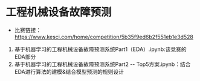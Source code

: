 # 工程机械设备故障预测
- 比赛链接：https://www.kesci.com/home/competition/5b35f9ed6b2f551eb1e3d528

1. 基于机器学习的工程机械设备故障预测系统Part1（EDA）.ipynb:该竞赛的EDA部分
2. 基于机器学习的工程机械设备故障预测系统Part2 -- Top5方案.ipynb：结合EDA进行算法的建模&结合模型预测的规则设计
